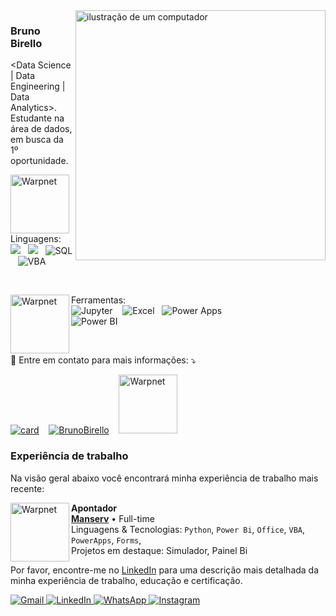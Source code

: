 <img src="https://raw.githubusercontent.com/MicaelliMedeiros/micaellimedeiros/master/image/computer-illustration.png" alt="ilustração de um computador" min-width="400px" max-width="400px" width="400px" align="right">

### Bruno Birello

<p align="left"> 
  &lt;Data Science | Data Engineering | Data Analytics&gt;</strong>.<br>
  Estudante na área de dados, em busca da 1º oportunidade.
</p>

<p align="left">
<img align="left" height="94px" width="94px" alt="Warpnet" src="https://media2.giphy.com/media/q6RoNkLlFNjaw/giphy.webp?cid=790b76118mp21p7svsu6jrxjf3bd0ynk0luoy1ywq507xfh7&ep=v1_gifs_search&rid=giphy.webp&ct=g" alt="Puppy GIF" width="500" />
<br>
Linguagens: <br>
  <img src=https://img.shields.io/badge/Python-3776AB?style=for-the-badge&logo=python&logoColor=white>&nbsp;&nbsp;&nbsp;<img src=https://img.shields.io/badge/R-276DC3?style=for-the-badge&logo=r&logoColor=white>&nbsp;&nbsp;&nbsp;<img src="https://img.shields.io/badge/SQL-4479A1?style=for-the-badge&logo=postgresql&logoColor=white" alt="SQL"/>&nbsp;&nbsp;&nbsp;<img src="https://img.shields.io/badge/VBA-217346?style=for-the-badge&logo=microsoft&logoColor=white" alt="VBA"/>
</p>

<br>

<p align="left">
<img align="left" height="94px" width="94px" alt="Warpnet" src= https://usagif.com/wp-content/uploads/cat-typing-8.gif.webp>
Ferramentas: <br>
  <img  src="https://img.shields.io/badge/Jupyter-F37626?style=for-the-badge&logo=Jupyter&logoColor=white" alt="Jupyter"/>
&nbsp;&nbsp;&nbsp<img src="https://img.shields.io/badge/Excel-217346?style=for-the-badge&logo=microsoft-excel&logoColor=white" alt="Excel"/>&nbsp;&nbsp;&nbsp;<img src="https://img.shields.io/badge/Power%20Apps-742774?style=for-the-badge&logo=powerapps&logoColor=white" alt="Power Apps"/><br><img src="https://img.shields.io/badge/Power%20BI-F2C811?style=for-the-badge&logo=powerbi&logoColor=black" alt="Power BI"/>
</p>

<br>

<p align="left">
📱 Entre em contato para mais informações: ⤵️
</p>

[![card](https://github-readme-stats.vercel.app/api?username=BrunoBirello&theme=radical)](https://github.com/anuraghazra/github-readme-stats)&nbsp;&nbsp;&nbsp;
[![BrunoBirello](https://github-readme-stats.vercel.app/api/top-langs/?username=BrunoBirello&hide=html&layout=compact&theme=radical)](https://github.com/anuraghazra/github-readme-stats)&nbsp;&nbsp;&nbsp;
<img height="94px" width="94px" alt="Warpnet" src = https://media.tenor.com/drxH1lO9cfEAAAAi/dark-souls-bonfire.gif>

### Experiência de trabalho

Na visão geral abaixo você encontrará minha experiência de trabalho mais recente:

[<img align="left" height="94px" width="94px" alt="Warpnet" src="https://play-lh.googleusercontent.com/mSs4wUGZhfcQeHOOoeO2NIy0EugZ-hBoAJbqsazigszdpD8-54ieJb_oz5TnVS607Gg=w240-h480-rw"/>](https://www.manserv.com.br/)

**Apontador** \
[**Manserv**](https://www.manserv.com.br/) • Full-time \
Linguagens & Tecnologias: `Python`, `Power Bi`, `Office`, `VBA`, `PowerApps`, `Forms`,\
Projetos em destaque: Simulador, Painel Bi
<br/>

Por favor, encontre-me no [LinkedIn]([https://www.linkedin.com/in/iuricode/](https://www.linkedin.com/in/bruno-birello-131a4026a/)) para uma descrição mais detalhada da minha experiência de trabalho, educação e certificação.

<p align="left">
  <a href="mailto:brunobirello1@gmail.com" title="Gmail">
   <img src="https://img.shields.io/badge/-Gmail-FF0000?style=flat-square&labelColor=FF0000&logo=gmail&logoColor=white" alt="Gmail"/>
</a>
<a href="https://www.linkedin.com/in/bruno-birello-131a4026a/" title="LinkedIn" target="_blank">
  <img src="https://img.shields.io/badge/-LinkedIn-0e76a8?style=flat-square&logo=Linkedin&logoColor=white" alt="LinkedIn"/>
</a>
<a href="https://api.whatsapp.com/send?phone=5511948989862" title="WhatsApp" target="_blank">
  <img src="https://img.shields.io/badge/-WhatsApp-25d366?style=flat-square&labelColor=25d366&logo=whatsapp&logoColor=white" alt="WhatsApp"/>
</a>
<a href="https://www.instagram.com/birellobruno/" title="Instagram" target="_blank">
  <img src="https://img.shields.io/badge/-Instagram-DF0174?style=flat-square&labelColor=DF0174&logo=instagram&logoColor=white" alt="Instagram"/>
</a>
</p>
